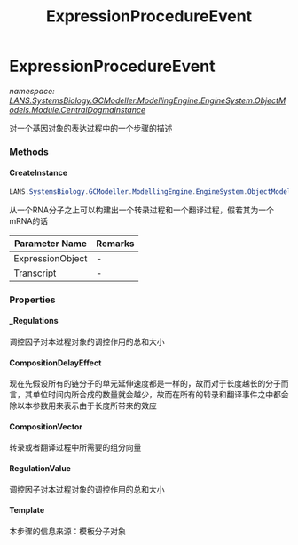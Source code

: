 ﻿---
title: ExpressionProcedureEvent
---

# ExpressionProcedureEvent
_namespace: [LANS.SystemsBiology.GCModeller.ModellingEngine.EngineSystem.ObjectModels.Module.CentralDogmaInstance](N-LANS.SystemsBiology.GCModeller.ModellingEngine.EngineSystem.ObjectModels.Module.CentralDogmaInstance.html)_

对一个基因对象的表达过程中的一个步骤的描述



### Methods

#### CreateInstance
```csharp
LANS.SystemsBiology.GCModeller.ModellingEngine.EngineSystem.ObjectModels.Module.CentralDogmaInstance.ExpressionProcedureEvent.CreateInstance(LANS.SystemsBiology.GCModeller.ModellingEngine.EngineSystem.ObjectModels.Module.CentralDogmaInstance.CentralDogma,LANS.SystemsBiology.GCModeller.ModellingEngine.EngineSystem.ObjectModels.Entity.Transcript,LANS.SystemsBiology.GCModeller.ModellingEngine.EngineSystem.ObjectModels.SubSystem.MetabolismCompartment)
```
从一个RNA分子之上可以构建出一个转录过程和一个翻译过程，假若其为一个mRNA的话

|Parameter Name|Remarks|
|--------------|-------|
|ExpressionObject|-|
|Transcript|-|



### Properties

#### _Regulations
调控因子对本过程对象的调控作用的总和大小
#### CompositionDelayEffect
现在先假设所有的链分子的单元延伸速度都是一样的，故而对于长度越长的分子而言，其单位时间内所合成的数量就会越少，故而在所有的转录和翻译事件之中都会除以本参数用来表示由于长度所带来的效应
#### CompositionVector
转录或者翻译过程中所需要的组分向量
#### RegulationValue
调控因子对本过程对象的调控作用的总和大小
#### Template
本步骤的信息来源：模板分子对象
